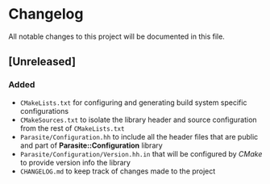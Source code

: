 # Changelog
All notable changes to this project will be documented in this file.

## [Unreleased]

### Added
-   `CMakeLists.txt` for configuring and generating build system specific configurations
-   `CMakeSources.txt` to isolate the library header and source configuration from the rest of `CMakeLists.txt`
-   `Parasite/Configuration.hh` to include all the header files that are public and part of **Parasite::Configuration** library
-   `Parasite/Configuration/Version.hh.in` that will be configured by *CMake* to provide version info the library
-   `CHANGELOG.md` to keep track of changes made to the project